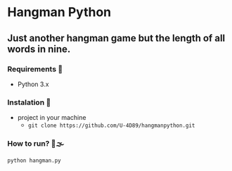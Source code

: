 # Hangman Python
  Just another hangman game but the length of all words in nine.
---

 
### Requirements 📝
- Python 3.x


### Instalation 🔧
 - project in your machine
    - ```git clone https://github.com/U-4D89/hangmanpython.git```


### How to run? 🚗🌫
 ```python hangman.py```
